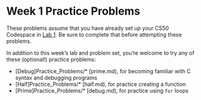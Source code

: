 # Week 1 Practice Problems


These problems assume that you have already set up your CS50 Codespace in [Lab 1](../../labs/1/). Be sure to complete that before attempting these problems.


In addition to this week’s lab and problem set, you’re welcome to try any of these (optional!) practice problems:


* [Debug]Practice_Problems/* [prime.md), for becoming familiar with C syntax and debugging programs
* [Half]Practice_Problems/* [half.md), for practice creating a function
* [Prime]Practice_Problems/* [debug.md), for practice using `for` loops








